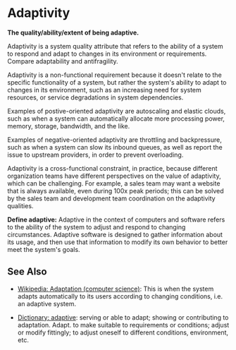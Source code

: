 # Adaptivity

**The quality/ability/extent of being adaptive.**

<span data-chatgpt-prompt="explain adaptivity (system quality attribute, non-functional requirement, cross-functional constraint )">

Adaptivity is a system quality attribute that refers to the ability of a system to respond and adapt to changes in its environment or requirements. Compare adaptability and antifragility.

Adaptivity is a non-functional requirement because it doesn't relate to the specific functionality of a system, but rather the system's ability to adapt to changes in its environment, such as an increasing need for system resources, or service degradations in system dependencies.

Examples of postive-oriented adaptivity are autoscaling and elastic clouds, such as when a system can automatically allocate more processing power, memory, storage, bandwidth, and the like.
  
Examples of negative-oriented adaptivity are throttling and backpressure, such as when a system can slow its inbound queues, as well as report the issue to upstream providers, in order to prevent overloading.

Adaptivity is a cross-functional constraint, in practice, because different organization teams have different perspectives on the value of adaptivity, which can be challenging. For example, a sales team may want a website that is always available, even during 100x peak periods; this can be solved by the sales team and development team coordination on the adaptivity qualities.

</span>

**Define adaptive:** <span data-chatgpt-prompt="define adaptive (computers and software)">Adaptive in the context of computers and software refers to the ability of the system to adjust and respond to changing circumstances. Adaptive software is designed to gather information about its usage, and then use that information to modify its own behavior to better meet the system's goals.</span>

## See Also

* [Wikipedia: Adaptation (computer science)](https://wikipedia.org/wiki/Adaptation_(computer_science)): This is when the system adapts automatically to its users according to changing conditions, i.e. an adaptive system.

* [Dictionary: adaptive](https://www.dictionary.com/browse/adaptive): serving or able to adapt; showing or contributing to adaptation. Adapt. to make suitable to requirements or conditions; adjust or modify fittingly; to adjust oneself to different conditions, environment, etc.
